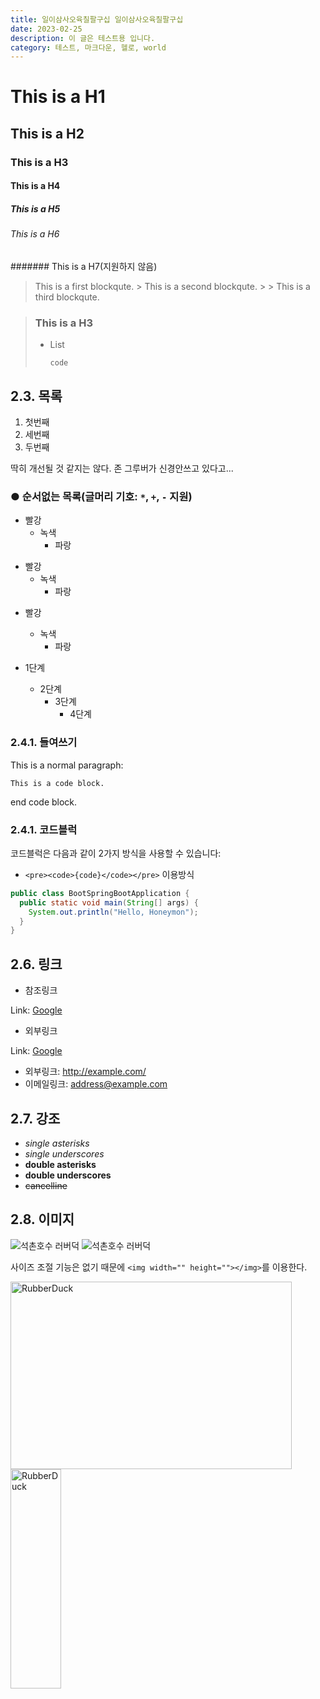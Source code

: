 ```yaml
---
title: 일이삼사오육칠팔구십 일이삼사오육칠팔구십
date: 2023-02-25
description: 이 글은 테스트용 입니다.
category: 테스트, 마크다운, 헬로, world
---
```


# This is a H1

## This is a H2

### This is a H3

#### This is a H4

##### This is a H5

###### This is a H6

####### This is a H7(지원하지 않음)

> This is a first blockqute. > This is a second blockqute. > > This is a third blockqute.

> ### This is a H3
>
> - List
>   ```
>   code
>   ```

## 2.3. 목록

1. 첫번째
2. 세번째
3. 두번째

딱히 개선될 것 같지는 않다. 존 그루버가 신경안쓰고 있다고...

### ● 순서없는 목록(글머리 기호: `*`, `+`, `-` 지원)

- 빨강
  - 녹색
    - 파랑

* 빨강
  - 녹색
    - 파랑

- 빨강

  - 녹색
    - 파랑

- 1단계
  - 2단계
    - 3단계
      - 4단계

### 2.4.1. 들여쓰기

This is a normal paragraph:

    This is a code block.

end code block.

### 2.4.1. 코드블럭

코드블럭은 다음과 같이 2가지 방식을 사용할 수 있습니다:

- `<pre><code>{code}</code></pre>` 이용방식

```java
public class BootSpringBootApplication {
  public static void main(String[] args) {
    System.out.println("Hello, Honeymon");
  }
}
```

## 2.6. 링크

- 참조링크

Link: [Google][googlelink]

[googlelink]: https://google.com "Go google"

- 외부링크

Link: [Google](https://google.com, "google link")

- 외부링크: <http://example.com/>
- 이메일링크: <address@example.com>

## 2.7. 강조

- _single asterisks_
- _single underscores_
- **double asterisks**
- **double underscores**
- ~~cancelline~~

## 2.8. 이미지

![석촌호수 러버덕](http://cfile6.uf.tistory.com/image/2426E646543C9B4532C7B0)
![석촌호수 러버덕](http://cfile6.uf.tistory.com/image/2426E646543C9B4532C7B0 "RubberDuck")

사이즈 조절 기능은 없기 때문에 `<img width="" height=""></img>`를 이용한다.

<img src="http://cfile6.uf.tistory.com/image/2426E646543C9B4532C7B0" width="450px" height="300px" title="px(픽셀) 크기 설정" alt="RubberDuck"></img><br/>
<img src="http://cfile6.uf.tistory.com/image/2426E646543C9B4532C7B0" width="40%" height="30%" title="%(비율) 크기 설정" alt="RubberDuck"></img>

